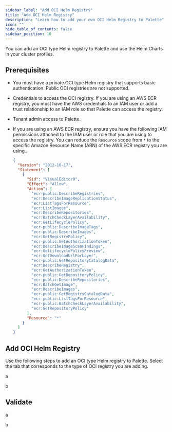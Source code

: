 ```yaml
---
sidebar_label: "Add OCI Helm Registry"
title: "Add OCI Helm Registry"
description: "Learn how to add your own OCI Helm Registry to Palette"
icon: ""
hide_table_of_contents: false
sidebar_position: 10
---
```


You can add an OCI type Helm registry to Palette and use the Helm Charts in your cluster profiles. 



## Prerequisites

- You must have a private OCI type Helm registry that supports basic authentication. Public OCI registries are not supported.

- Credentials to access the OCI registry. If you are using an AWS ECR registry, you must have the AWS credentials to an IAM user or add a trust relationship to an IAM role so that Palette can access the registry.

- Tenant admin access to Palette.

- If you are using an AWS ECR registry, ensure you have the following IAM permissions attached to the IAM user or role that you are using to access the registry. You can reduce the `Resource` scope from `*` to the specific Amazon Resource Name (ARN) of the AWS ECR registry you are using..
  
  ```json
  {
    "Version": "2012-10-17",
    "Statement": [
      {
        "Sid": "VisualEditor0",
        "Effect": "Allow",
        "Action": [
          "ecr-public:DescribeRegistries",
          "ecr:DescribeImageReplicationStatus",
          "ecr:ListTagsForResource",
          "ecr:ListImages",
          "ecr:DescribeRepositories",
          "ecr:BatchCheckLayerAvailability",
          "ecr:GetLifecyclePolicy",
          "ecr-public:DescribeImageTags",
          "ecr-public:DescribeImages",
          "ecr:GetRegistryPolicy",
          "ecr-public:GetAuthorizationToken",
          "ecr:DescribeImageScanFindings",
          "ecr:GetLifecyclePolicyPreview",
          "ecr:GetDownloadUrlForLayer",
          "ecr-public:GetRepositoryCatalogData",
          "ecr:DescribeRegistry",
          "ecr:GetAuthorizationToken",
          "ecr-public:GetRepositoryPolicy",
          "ecr-public:DescribeRepositories",
          "ecr:BatchGetImage",
          "ecr:DescribeImages",
          "ecr-public:GetRegistryCatalogData",
          "ecr-public:ListTagsForResource",
          "ecr-public:BatchCheckLayerAvailability",
          "ecr:GetRepositoryPolicy"
        ],
        "Resource": "*"
      }
    ]
  }
  ```

## Add OCI Helm Registry

Use the following steps to add an OCI type Helm registry to Palette. Select the tab that corresponds to the type of OCI registry you are adding.


<Tabs groupId="registry">
<TabItem value="basic" label="Basic">

a

</TabItem>

<TabItem value="aws" label="AWS ECR">

b
</TabItem>


</Tabs>


## Validate


<Tabs groupId="registry">
<TabItem value="basic" label="Basic">

a

</TabItem>

<TabItem value="aws" label="AWS ECR">

b
</TabItem>


</Tabs>